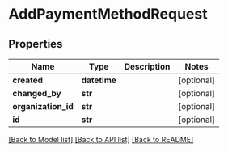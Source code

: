 # AddPaymentMethodRequest

## Properties
Name | Type | Description | Notes
------------ | ------------- | ------------- | -------------
**created** | **datetime** |  | [optional] 
**changed_by** | **str** |  | [optional] 
**organization_id** | **str** |  | [optional] 
**id** | **str** |  | [optional] 

[[Back to Model list]](../README.md#documentation-for-models) [[Back to API list]](../README.md#documentation-for-api-endpoints) [[Back to README]](../README.md)

